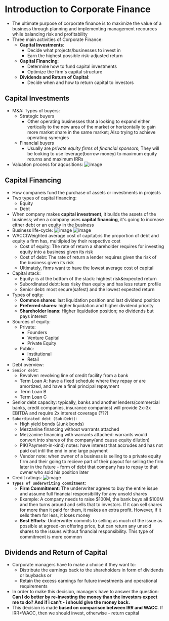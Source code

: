 # Introduction to Corporate Finance
- The ultimate purpose of corporate finance is to maximize the value of a business through planning and implementing management recources while balancing risk and profitability
- Three main activities of Corporate Finance:
  - **Capital Investments**:
    - Decide what projects/businesses to invest in
    - Earn the highest possible risk-adjusted return 
  - **Capital Financing**:
    - Determine how to fund capital investments
    - Optimize the firm's capital structure 
  - **Dividends and Return of Capital**:
    - Decide when and how to return capital to investors 

## Capital Investments
- M&A: Types of buyers:
  - Strategic buyers
    - Other operating businesses that a looking to expand either vertically to the new area of the market or horizontally to gain more market share in the same market; Also trying to achieve operating synergies
  - Financial buyers
    - Usually are *private equity firms* of *financial sponsors*; They will be looking to use leverage(borrow money) to maximum equity returns and maximum IRRs  
- Valuation process for aqcusitions:
![image](https://user-images.githubusercontent.com/85560091/134264277-358c8b2d-4c20-40c0-9c5c-1eb3b16d3730.png)

## Capital Financing
- How companeis fund the purchase of assets or investments in projects
- Two types of capital financing:
  - Equity
  - Debt
- When company makes **capital investment**, it builds the assets of the business; when a company uses **capital financing**, it's going to increase either debt or an equity in the business
- Business life-cycle:
![image](https://user-images.githubusercontent.com/85560091/134264989-c08147ec-0bb4-4691-bb7c-729ad4ba471d.png)
![image](https://user-images.githubusercontent.com/85560091/134264973-950bdc41-43ce-40f6-8781-d824a8ee02b8.png)
- WACC(Weighted average cost of capital):is the proportion of debt and equity a firm has, multilpied by their respective cost
  - Cost of equity: The rate of return a shareholder requires for investing equity into a business given its risk
  - Cost of debt: The rate of return a lender requires given the risk of the business given its risk
  - Ultimately, firms want to have the lowest average cost of capital
- Capital stack:
  - Equity: is at the bottom of the stack: highest risk&expected return
  - Subordinated debt: less risky than equity and has less return profile
  - Senior debt: most secure(safest) and the lowest expected return
- Types of eqity: 
  - **Common shares**: last liquidation position and last dividend position
  - **Preferred shares**: higher liquidation and higher dividend priority
  - **Shareholder loans**: Higher liquidation position; no dividends but pays interest
- Sources of equity:
  - Private:
    - Founders
    - Venture Capital
    - Private Equity 
  - Public:
    - Institutional
    - Retail
-  Debt overview:
  - ```Senior debt```: 
    - Revolver: revolving line of credit facility from a bank
    - Term Loan A: have a fixed schedule where they repay or are amortized, and have a final principal repayment
    - Term Loan B
    - Term Loan C 
  - Senior debt capacity: typically, banks and another lenders(commercial banks, credit companies, insurance companies) will provide 2x-3x EBITDA and require 2x interest coverage (???)
  - ```Subordinated debt (Sub-Debt)```:
    - High yield bonds (Junk bonds)
    - Mezzanine financing without warrants attached
    - Mezzanine financing with warrants attached: warrants would convert into shares of the company(and cause equity dilution)
    - PIK(Payment-in-kind) notes: have interest that accrudes and has not paid out intil the end  in one large payment
    - Vendor note: when owner of a business is selling to a private equity firm and their going to recieve part of their payout for selling the firm later in the future - form of debt that company has to repay to that owner who sold his position later
- Credit ratings:
![image](https://user-images.githubusercontent.com/85560091/134607250-950b2f53-d312-4ef5-9b7f-bc82130ec947.png)
- **```Types of underwriting commitment```**:
  -  **Firm Commitment**: The underwriter agrees to buy the entire issue and assume full financial responsibility for any unsold shares
    - Example: A company needs to raise $100M, the bank buys all $100M and then turns around and sells that to investors. If it can sell shares for more than it paid for them, it makes an extra profit. However, if it sells them for less, it loses money
  - **Best Efforts**: Underwriter commits to selling as much of the issue as possible at agreed-on offering price, but can return any unsold shares to the issues without financial responsibility. This type of commitment is more common

## Dividends and Return of Capital
- Corporate managers have to make a choice if they want to:
  - Distribute the earnings back to the shareholders in form of dividends or buybacks or
  - Retain the excess earnings for future investments and operational requirements
- In order to make this decision, managers have to answer the question: **Can I do better by re-investing the money than the investors expect me to do? And if i can't - i should give the money back.**
- This decision is made **based on comparison between IRR and WACC**. If IRR>WACC, then we should invest, otherwise - return capital
